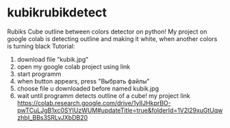 # kubikrubikdetect
Rubiks Cube outline between colors detector on python!
My project on google colab is detecting outline and making it white, when another colors is turning black
Tutorial: 
1. download file "kubik.jpg"
2. open my google colab project using link
3. start programm
4. when button appears, press "Выбрать файлы"
5. choose file u downloaded before named kubik.jpg
6. wait until programm detects outline of a cube!
     my project link
   https://colab.research.google.com/drive/1yIIJHkprBO-pwTCuLJgB1xc0SYIUzWUM#updateTitle=true&folderId=1V2l29xuGtUqwzhbI_BBs3SRLvJXbDB20
